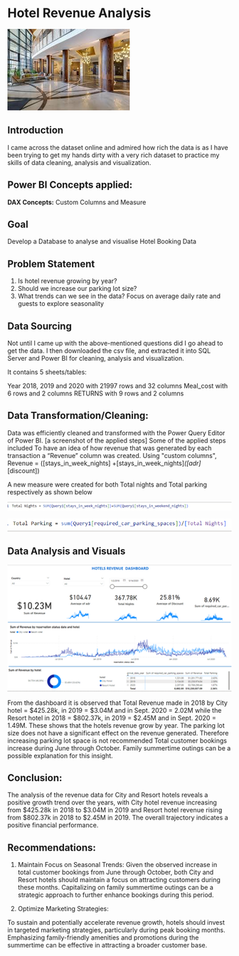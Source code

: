 # Hotel Revenue Analysis

![](Image.jpeg)

## Introduction

I came across the dataset online and admired how rich the data is as I have been trying to get my hands dirty with a very rich dataset to practice my skills of data cleaning, analysis and visualization.

## Power BI Concepts applied:

 **DAX Concepts:** Custom Columns and Measure 
 
## Goal 

Develop a Database to analyse and visualise Hotel Booking Data

## Problem Statement

1) Is hotel revenue growing by year?
2) Should we increase our parking lot size?
3) What trends can we see in the data? Focus on average daily rate and guests to explore seasonality 

## Data Sourcing

Not until I came up with the above-mentioned questions did I go ahead to get the data. I then downloaded the csv file, and extracted it into SQL Server and Power BI  for cleaning, analysis and visualization.

It contains 5 sheets/tables:

Year 2018,  2019 and 2020 with 21997 rows and 32 columns
Meal_cost with 6 rows and 2 columns
RETURNS with 9 rows and 2 columns

## Data Transformation/Cleaning:

Data was efficiently cleaned and transformed with the Power Query Editor of Power BI. [a screenshot of the applied steps] Some of the applied steps included
 To have an idea of how revenue that was generated by each transaction a “Revenue” column was created. Using "custom columns", Revenue = ([stays_in_week_nights] +[stays_in_week_nights]*([adr]*[discount])
 
A new measure were created for both Total nights and Total parking respectively as shown below 

![](Totalnights.png)

![](TotalParking.png)

## Data Analysis and Visuals

![](Dashboard.png)

From the dashboard it is observed that
Total Revenue made  in 2018 by City hotel = $425.28k, in 2019 = $3.04M and in Sept. 2020  = 2.02M while the Resort hotel in 2018 = $802.37k, in 2019 = $2.45M and in Sept. 2020 = 1.49M.
These shows that the hotels revenue grow by year.
The parking lot size does not have a significant effect on the revenue generated. Therefore increasing parking lot space is not recommended
Total customer bookings increase during June through October. Family summertime outings can be a possible explanation for this insight.

## Conclusion:
The analysis of the revenue data for City and Resort hotels reveals a positive growth trend over the years, with City hotel revenue increasing from $425.28k in 2018 to $3.04M in 2019 and Resort hotel revenue rising from $802.37k in 2018 to $2.45M in 2019. The overall trajectory indicates a positive financial performance.

## Recommendations:

1.	Maintain Focus on Seasonal Trends: Given the observed increase in total customer bookings from June through October, both City and Resort hotels should maintain a focus on attracting customers during these months. Capitalizing on family summertime outings can be a strategic approach to further enhance bookings during this period.

2.	Optimize Marketing Strategies:

To sustain and potentially accelerate revenue growth, hotels should invest in targeted marketing strategies, particularly during peak booking months. Emphasizing family-friendly amenities and promotions during the summertime can be effective in attracting a broader customer base.
